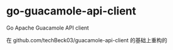 # go-guacamole-api-client
Go Apache Guacamole API client

在 github.com/techBeck03/guacamole-api-client 的基础上重构的